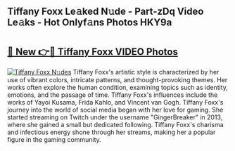 ## Tiffany Foxx Le𝚊ked N𝚞de - Part-zDq Video Le𝚊ks - Hot Onlyf𝚊ns Photos HKY9a

# <h2><a href="http://ab94335.deff.icu/?id=Tiffany+Foxx">🔗 New 👉🔴 Tiffany Foxx VIDEO Photos</a></h2>

[![Tiffany Foxx N𝚞des](https://i.imgur.com/rIISA9y.gif)](http://ab94335.deff.icu/?id=Tiffany+Foxx)
Tiffany Foxx's artistic style is characterized by her use of vibrant colors, intricate patterns, and thought-provoking themes. Her works often explore the human condition, examining topics such as identity, emotions, and the passage of time. Tiffany Foxx's influences include the works of Yayoi Kusama, Frida Kahlo, and Vincent van Gogh. Tiffany Foxx's journey into the world of social media began with her love for gaming. She started streaming on Twitch under the username "GingerBreaker" in 2013, where she gained a small but dedicated following. Tiffany Foxx's charisma and infectious energy shone through her streams, making her a popular figure in the gaming community.
